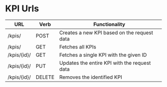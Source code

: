 # KPI Urls

| URL                           | Verb   | Functionality                             |
|-------------------------------|--------|-------------------------------------------|
| /kpis/                        | POST   | Creates a new KPI based on the request data |
| /kpis/                        | GET    | Fetches all KPIs                           |
| /kpis/{id}/                   | GET    | Fetches a single KPI with the given ID      |
| /kpis/{id}/                   | PUT    | Updates the entire KPI with the request data |
| /kpis/{id}/                   | DELETE | Removes the identified KPI                 |